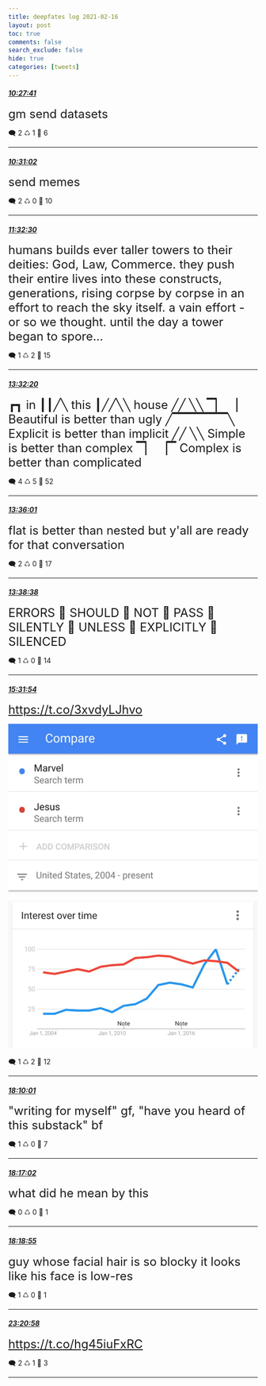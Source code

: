 ```yaml
---
title: deepfates log 2021-02-16
layout: post
toc: true
comments: false
search_exclude: false
hide: true
categories: [tweets]
---
```



#### <a href = "https://twitter.com/deepfates/status/1361728970870321152">*10:27:41*</a>

<font size="5">gm send datasets</font>



🗨️ 2 ♺ 1 🤍  6   

---
    
#### <a href = "https://twitter.com/deepfates/status/1361729817196990470">*10:31:02*</a>

<font size="5">send memes</font>



🗨️ 2 ♺ 0 🤍  10   

---
    
#### <a href = "https://twitter.com/deepfates/status/1361745284343214084">*11:32:30*</a>

<font size="5">humans builds ever taller towers to their deities: God, Law, Commerce.   they push their entire lives into these constructs, generations, rising corpse by corpse in an effort to reach the sky itself. a vain effort - or so we thought.   until the day a tower began to spore...</font>



🗨️ 1 ♺ 2 🤍  15   

---
    
#### <a href = "https://twitter.com/deepfates/status/1361775439618789376">*13:32:20*</a>

<font size="5">┏┓      in ┃┃╱╲ this ┃╱╱╲╲ house  ╱╱        ╲╲  ▔▏        ▕   Beautiful is better than ugly ╱▔▔▔▔▔▔╲ Explicit is better than implicit ╱╱                 ╲╲ Simple is better than complex ▔▏                     ▕▔ Complex is better than complicated</font>



🗨️ 4 ♺ 5 🤍  52   

---
    
#### <a href = "https://twitter.com/deepfates/status/1361776369500217344">*13:36:01*</a>

<font size="5">flat is better than nested but y'all are ready for that conversation</font>



🗨️ 2 ♺ 0 🤍  17   

---
    
#### <a href = "https://twitter.com/deepfates/status/1361777027821436931">*13:38:38*</a>

<font size="5">ERRORS 👏 SHOULD 👏 NOT 👏 PASS 👏 SILENTLY 👏 UNLESS 👏 EXPLICITLY 👏 SILENCED</font>



🗨️ 1 ♺ 0 🤍  14   

---
    
#### <a href = "https://twitter.com/deepfates/status/1361805530512072708">*15:31:54*</a>

<font size="5"> https://t.co/3xvdyLJhvo</font>

![image from twitter](/images/from_twitter/EuYa6V5VEAA3NR2.jpg)

![image from twitter](/images/from_twitter/EuYa6dlVkAAbCLD.jpg)


🗨️ 1 ♺ 2 🤍  12   

---
    
#### <a href = "https://twitter.com/deepfates/status/1361845324973633538">*18:10:01*</a>

<font size="5">"writing for myself" gf, "have you heard of this substack" bf</font>



🗨️ 1 ♺ 0 🤍  7   

---
    
#### <a href = "https://twitter.com/deepfates/status/1361847090104569856">*18:17:02*</a>

<font size="5">what did he mean by this</font>



🗨️ 0 ♺ 0 🤍  1   

---
    
#### <a href = "https://twitter.com/deepfates/status/1361847563146518528">*18:18:55*</a>

<font size="5">guy whose facial hair is so blocky it looks like his face is low-res</font>



🗨️ 1 ♺ 0 🤍  1   

---
    
#### <a href = "https://twitter.com/deepfates/status/1361923575100284928">*23:20:58*</a>

<font size="5"> https://t.co/hg45iuFxRC</font>



🗨️ 2 ♺ 1 🤍  3   

---
    
            


